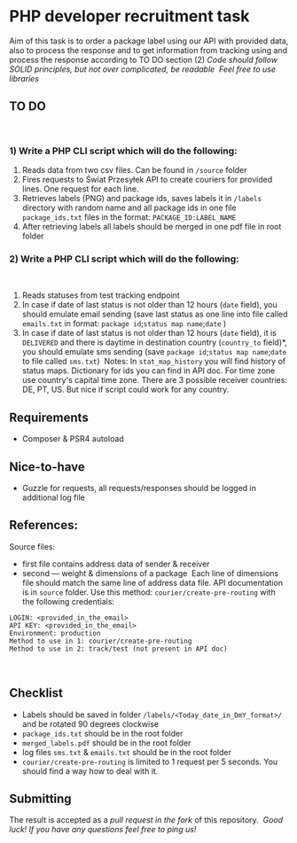 # PHP developer recruitment task
Aim of this task is to order a package label using our API with provided data, also to process the response and to get information from tracking using and process the response according to TO DO section (2)
​
*Code should follow SOLID principles, but not over complicated, be readable*
​
*Feel free to use libraries*
​
​
## TO DO
​
### 1) Write a PHP CLI script which will do the following:
1. Reads data from two csv files. Can be found in `/source` folder 
2. Fires requests to Świat Przesyłek API to create couriers for provided lines. One request for each line. 
3. Retrieves labels (PNG) and package ids, saves labels it in `/labels` directory with random name and all package ids in one file `package_ids.txt` files in the format: `PACKAGE_ID:LABEL_NAME`
4. After retrieving labels all labels should be merged in one pdf file in root folder 
​
​
### 2) Write a PHP CLI script which will do the following:
​
1. Reads statuses from test tracking endpoint
2. In case if date of last status is not older than 12 hours (`date` field), you should emulate email sending (save last status as one line into file called `emails.txt` in format: `package id`;`status map name`;`date` )
3. In case if date of last status is not older than 12 hours (`date` field), it is `DELIVERED` and there is daytime in destination country (`country_to` field)*, you should emulate sms sending (save  `package id`;`status map name`;`date` to file called `sms.txt`)
​
Notes:
In `stat_map_history` you will find history of status maps. 
Dictionary for ids you can find in API doc.
For time zone use country's capital time zone.
There are 3 possible receiver countries: DE, PT, US. But nice if script could work for any country.
​
## Requirements
- Composer & PSR4 autoload
​
## Nice-to-have
- Guzzle for requests, all requests/responses should be logged in additional log file
​
## References:
Source files: 
- first file contains address data of sender & receiver
- second — weight & dimensions of a package
​
Each line of dimensions file should match the same line of address data file.
API documentation is in `source` folder. Use this method: `courier/create-pre-routing` with the following credentials:
```
LOGIN: <provided_in_the_email>
API KEY: <provided_in_the_email>
Environment: production
Method to use in 1: courier/create-pre-routing
Method to use in 2: track/test (not present in API doc)
```
​
## Checklist
- Labels should be saved in folder `/labels/<Today_date_in_DmY_format>/` and be rotated 90 degrees clockwise
- `package_ids.txt` should be in the root folder 
- `merged_labels.pdf` should be in the root folder
- log files `sms.txt` & `emails.txt` should be in the root folder
- `courier/create-pre-routing` is limited to 1 request per 5 seconds. You should find a way how to deal with it.
​
## Submitting
The result is accepted as a *pull request in the fork* of this repository.
​
*Good luck! If you have any questions feel free to ping us!*